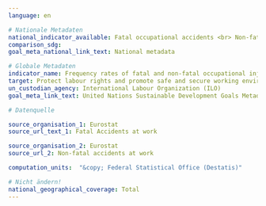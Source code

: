 ```yaml
---
language: en

# Nationale Metadaten
national_indicator_available: Fatal occupational accidents <br> Non-fatal occupational accidents
comparison_sdg:
goal_meta_national_link_text: National metadata

# Globale Metadaten
indicator_name: Frequency rates of fatal and non-fatal occupational injuries, by sex and migrant status
target: Protect labour rights and promote safe and secure working environments for all workers, including migrant workers, in particular women migrants, and those in precarious employment
un_custodian_agency: International Labour Organization (ILO)
goal_meta_link_text: United Nations Sustainable Development Goals Metadata

# Datenquelle

source_organisation_1: Eurostat
source_url_text_1: Fatal Accidents at work

source_organisation_2: Eurostat
source_url_2: Non-fatal accidents at work

computation_units:  "&copy; Federal Statistical Office (Destatis)"

# Nicht ändern!
national_geographical_coverage: Total
---
```

